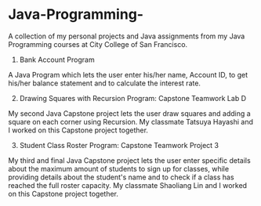 # Java-Programming-
A collection of my personal projects and Java assignments from my Java Programming courses at City College of San Francisco. 

1) Bank Account Program

A Java Program which lets the user enter his/her name, Account ID, to get his/her balance statement and to calculate the interest rate. 

2) Drawing Squares with Recursion Program: Capstone Teamwork Lab D 

My second Java Capstone project lets the user draw squares and adding a square on each corner using Recursion. My classmate Tatsuya Hayashi and I worked on this Capstone project together. 

3) Student Class Roster Program: Capstone Teamwork Project 3

My third and final Java Capstone project lets the user enter specific details about the maximum amount of students to sign up for classes, while providing details about the student's name and to check if a class has reached the full roster capacity. My classmate Shaoliang Lin and I worked on this Capstone project together. 




